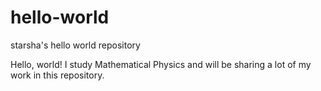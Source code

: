 # hello-world
starsha's hello world repository

Hello, world! I study Mathematical Physics and will be sharing a lot of my work in this repository.
